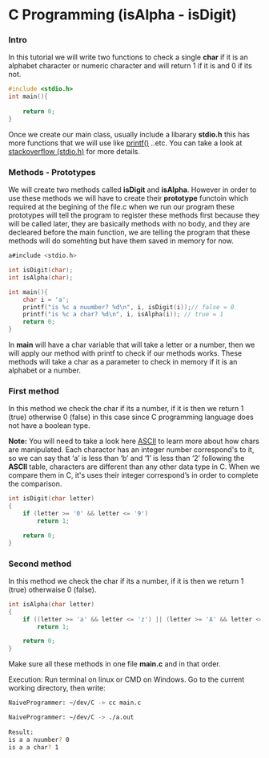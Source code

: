# C Programming (isAlpha - isDigit)

### Intro

In this tutorial we will write two functions to check a single **char** if it is an alphabet character or numeric character and will return 1 if it is and 0 if its not.

```c
#include <stdio.h>
int main(){
    
    return 0;
}
```

Once we create our main class, usually include a libarary **stdio.h** this has more functions that we will use like <u>printf()</u> ..etc. You can take a look at [stackoverflow (stdio.h)](https://stackoverflow.com/questions/19088284/what-does-include-stdio-h-really-do-in-a-c-program) for more details.

### Methods - Prototypes

We will create two methods called **isDigit** and **isAlpha**. However in order to use these methods we will have to create their **prototype** functoin which required at the begining of the file.c when we run our program these prototypes will tell the program to register these methods first because they will be called later, they are basically methods with no body, and they are decleared before the main function, we are telling the program that these methods will do somehting but have them saved in memory for now. 

```c
a#include <stdio.h>

int isDigit(char);
int isAlpha(char);

int main(){
	char i = 'a';
    printf("is %c a nuumber? %d\n", i, isDigit(i));// false = 0
    printf("is %c a char? %d\n", i, isAlpha(i)); // true = 1
    return 0;
}
```

In **main** will have a char variable that will take a letter or a number, then we will apply our method with printf to check if our methods works. These methods will take a char as a parameter to check in memory if it is an alphabet or a number.

### First method

In this method we check the char if its a number, if it is then we return 1 (true) otherwise 0 (false) in this case since C programming language does not have a boolean type.

**Note:** You will need to take a look here [ASCII](https://en.wikipedia.org/wiki/ASCII) to learn more about how chars are manipulated. Each charactor has an integer number correspond's to it, so we can say that ‘a’ is less than ‘b’ and ‘1’ is less than ‘2’ following the **ASCII** table, characters are different than any other data type in C. When we compare them in C, it's uses their integer correspond’s in order to complete the comparison.

```c
int isDigit(char letter)
{
    if (letter >= '0' && letter <= '9')
        return 1;

    return 0;
}
```

### Second method

In this method we check the char if its a number, if it is then we return 1 (true) otherwaise 0 (false).

```c
int isAlpha(char letter)
{
    if ((letter >= 'a' && letter <= 'z') || (letter >= 'A' && letter <= 'Z'))
        return 1;

    return 0;
}
```

Make sure all these methods in one file **main.c** and in that order.

Execution: Run terminal on linux or CMD on Windows. Go to the current working directory, then write:

```bash
NaiveProgrammer: ~/dev/C -> cc main.c 

NaiveProgrammer: ~/dev/C -> ./a.out 
     
Result:
is a a nuumber? 0
is a a char? 1
```
